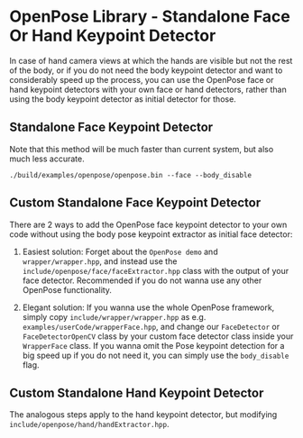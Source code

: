 OpenPose Library - Standalone Face Or Hand Keypoint Detector
====================================

In case of hand camera views at which the hands are visible but not the rest of the body, or if you do not need the body keypoint detector and want to considerably speed up the process, you can use the OpenPose face or hand keypoint detectors with your own face or hand detectors, rather than using the body keypoint detector as initial detector for those.

## Standalone Face Keypoint Detector
Note that this method will be much faster than current system, but also much less accurate.
```
./build/examples/openpose/openpose.bin --face --body_disable
```

## Custom Standalone Face Keypoint Detector
There are 2 ways to add the OpenPose face keypoint detector to your own code without using the body pose keypoint extractor as initial face detector:

1. Easiest solution: Forget about the `OpenPose demo` and `wrapper/wrapper.hpp`, and instead use the `include/openpose/face/faceExtractor.hpp` class with the output of your face detector. Recommended if you do not wanna use any other OpenPose functionality.

2. Elegant solution: If you wanna use the whole OpenPose framework, simply copy `include/wrapper/wrapper.hpp` as e.g. `examples/userCode/wrapperFace.hpp`, and change our `FaceDetector` or `FaceDetectorOpenCV` class by your custom face detector class inside your `WrapperFace` class. If you wanna omit the Pose keypoint detection for a big speed up if you do not need it, you can simply use the `body_disable` flag.

## Custom Standalone Hand Keypoint Detector
The analogous steps apply to the hand keypoint detector, but modifying `include/openpose/hand/handExtractor.hpp`.
